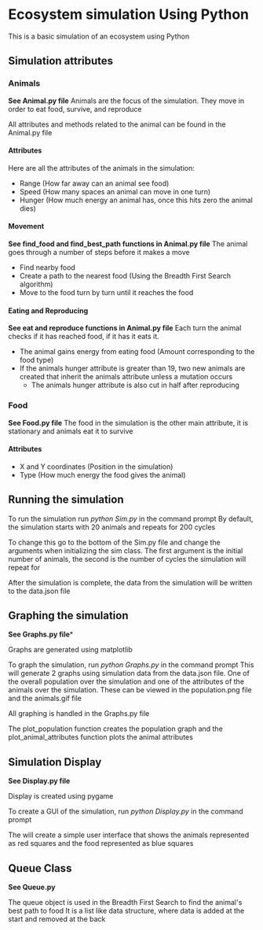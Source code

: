 # Ecosystem simulation Using Python

This is a basic simulation of an ecosystem using Python

## Simulation attributes

### Animals
**See Animal.py file**
Animals are the focus of the simulation. They move in order to eat food, survive, and reproduce

All attributes and methods related to the animal can be found in the Animal.py file

#### Attributes
Here are all the attributes of the animals in the simulation:
- Range (How far away can an animal see food)
- Speed (How many spaces an animal can move in one turn)
- Hunger (How much energy an animal has, once this hits zero the animal dies)

#### Movement
**See find_food and find_best_path functions in Animal.py file**
The animal goes through a number of steps before it makes a move

- Find nearby food
- Create a path to the nearest food (Using the Breadth First Search algorithm)
- Move to the food turn by turn until it reaches the food

#### Eating and Reproducing
**See eat and reproduce functions in Animal.py file**
Each turn the animal checks if it has reached food, if it has it eats it.
- The animal gains energy from eating food (Amount corresponding to the food type)
- If the animals hunger attribute is greater than 19, two new animals are created that inherit the animals attribute unless a mutation occurs
  - The animals hunger attribute is also cut in half after reproducing

### Food
**See Food.py file**
The food in the simulation is the other main attribute, it is stationary and animals eat it to survive

#### Attributes
- X and Y coordinates (Position in the simulation)
- Type (How much energy the food gives the animal)

## Running the simulation
To run the simulation run *python Sim.py* in the command prompt
By default, the simulation starts with 20 animals and repeats for 200 cycles

To change this go to the bottom of the Sim.py file and change the arguments when initializing the sim class. The first argument is the initial number of animals, the second is the number of cycles the simulation will repeat for

After the simulation is complete, the data from the simulation will be written to the data.json file

## Graphing the simulation
**See Graphs.py file***

Graphs are generated using matplotlib

To graph the simulation, run *python Graphs.py* in the command prompt
This will generate 2 graphs using simulation data from the data.json file. One of the overall population over the simulation and one of the attributes of the animals over the simulation. These can be viewed in the population.png file and the animals.gif file

All graphing is handled in the Graphs.py file

The plot_population function creates the population graph and the plot_animal_attributes function plots the animal attributes

## Simulation Display
**See Display.py file**

Display is created using pygame

To create a GUI of the simulation, run *python Display.py* in the command prompt

The will create a simple user interface that shows the animals represented as red squares and the food represented as blue squares  

## Queue Class
**See Queue.py**

The queue object is used in the Breadth First Search to find the animal's best path to food
It is a list like data structure, where data is added at the start and removed at the back

